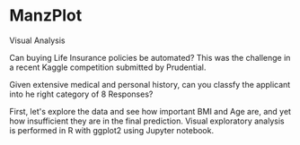 # ManzPlot
Visual Analysis

Can buying Life Insurance policies be automated? This was the challenge in a recent Kaggle competition submitted by Prudential. 

Given extensive medical and personal history, can you classfy the applicant into he right category of 8 Responses?

First, let's explore the data and see how important BMI and Age are, and yet how insufficient they are in the final prediction.
Visual exploratory analysis is performed in R with ggplot2 using Jupyter notebook.
